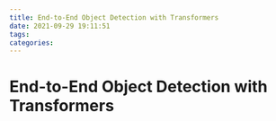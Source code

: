 ```yaml
---
title: End-to-End Object Detection with Transformers
date: 2021-09-29 19:11:51
tags:
categories:
---
```


# End-to-End Object Detection with Transformers


